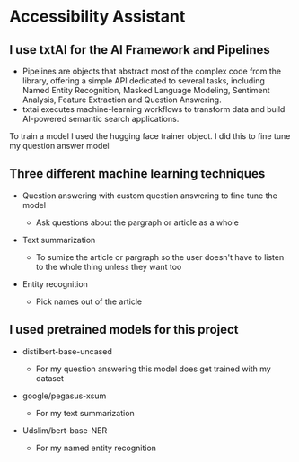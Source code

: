 # Accessibility Assistant


## I use txtAI for the AI Framework and Pipelines 

* Pipelines are objects that abstract most of the complex code from the library, offering a simple API dedicated to several tasks, including Named Entity Recognition, Masked Language Modeling, Sentiment Analysis, Feature Extraction and Question Answering. 
* txtai executes machine-learning workflows to transform data and build AI-powered semantic search applications. 

To train a model I used the hugging face trainer object. I did this to fine tune my question answer model 

## Three different machine learning techniques 

* Question answering with custom question answering to fine tune the model 
    * Ask questions about the pargraph or article as a whole 

* Text summarization 
    * To sumize the article or pargraph so the user doesn't have to listen to the whole thing unless they want too 

* Entity recognition 
    * Pick names out of the article 

## I used pretrained models for this project 

* distilbert-base-uncased 
    * For my question answering this model does get trained with my dataset 

* google/pegasus-xsum 
    * For my text summarization 

*   Udslim/bert-base-NER 
    * For my named entity recognition 

 
